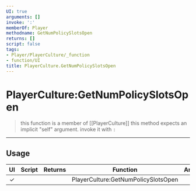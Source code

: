 ```yaml
---
UI: true
arguments: []
invoke: ':'
memberOf: Player
methodname: GetNumPolicySlotsOpen
returns: []
script: false
tags:
- Player/PlayerCulture/_function
- function/UI
title: PlayerCulture.GetNumPolicySlotsOpen
---
```

# PlayerCulture:GetNumPolicySlotsOpen
> this function is a member of [[PlayerCulture]]
> this method expects an implicit "self" argument. invoke it with `:`
-----
## Usage
|  UI | Script | Returns | Function | Arguments |
|:---:|:------:|-------:|:--------:|:---------|
|✓| ||PlayerCulture:GetNumPolicySlotsOpen||
